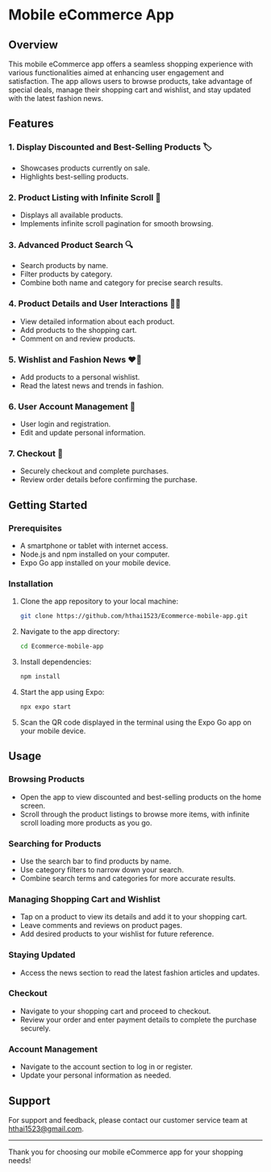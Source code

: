 # Mobile eCommerce App

## Overview

This mobile eCommerce app offers a seamless shopping experience with various functionalities aimed at enhancing user engagement and satisfaction. The app allows users to browse products, take advantage of special deals, manage their shopping cart and wishlist, and stay updated with the latest fashion news.

## Features

### 1. Display Discounted and Best-Selling Products 🏷️
- Showcases products currently on sale.
- Highlights best-selling products.

### 2. Product Listing with Infinite Scroll 📜
- Displays all available products.
- Implements infinite scroll pagination for smooth browsing.

### 3. Advanced Product Search 🔍
- Search products by name.
- Filter products by category.
- Combine both name and category for precise search results.

### 4. Product Details and User Interactions 🛒💬
- View detailed information about each product.
- Add products to the shopping cart.
- Comment on and review products.

### 5. Wishlist and Fashion News ❤️📰
- Add products to a personal wishlist.
- Read the latest news and trends in fashion.

### 6. User Account Management 🔑
- User login and registration.
- Edit and update personal information.

### 7. Checkout 🏁
- Securely checkout and complete purchases.
- Review order details before confirming the purchase.

## Getting Started

### Prerequisites
- A smartphone or tablet with internet access.
- Node.js and npm installed on your computer.
- Expo Go app installed on your mobile device.

### Installation
1. Clone the app repository to your local machine:
   ```bash
   git clone https://github.com/hthai1523/Ecommerce-mobile-app.git
   ```
2. Navigate to the app directory:
   ```bash
   cd Ecommerce-mobile-app
   ```
3. Install dependencies:
   ```bash
   npm install
   ```
4. Start the app using Expo:
   ```bash
   npx expo start
   ```
5. Scan the QR code displayed in the terminal using the Expo Go app on your mobile device.

## Usage

### Browsing Products
- Open the app to view discounted and best-selling products on the home screen.
- Scroll through the product listings to browse more items, with infinite scroll loading more products as you go.

### Searching for Products
- Use the search bar to find products by name.
- Use category filters to narrow down your search.
- Combine search terms and categories for more accurate results.

### Managing Shopping Cart and Wishlist
- Tap on a product to view its details and add it to your shopping cart.
- Leave comments and reviews on product pages.
- Add desired products to your wishlist for future reference.

### Staying Updated
- Access the news section to read the latest fashion articles and updates.

### Checkout
- Navigate to your shopping cart and proceed to checkout.
- Review your order and enter payment details to complete the purchase securely.

### Account Management
- Navigate to the account section to log in or register.
- Update your personal information as needed.

## Support

For support and feedback, please contact our customer service team at hthai1523@gmail.com.

---

Thank you for choosing our mobile eCommerce app for your shopping needs!
